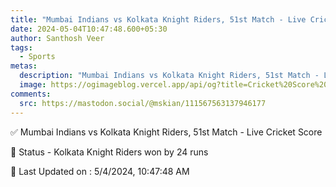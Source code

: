 ```yaml
---
title: "Mumbai Indians vs Kolkata Knight Riders, 51st Match - Live Cricket Score"
date: 2024-05-04T10:47:48.600+05:30
author: Santhosh Veer
tags:
  - Sports
metas:
  description: "Mumbai Indians vs Kolkata Knight Riders, 51st Match - Live Cricket Score - Kolkata Knight Riders won by 24 runs"
  image: https://ogimageblog.vercel.app/api/og?title=Cricket%20Score%20%F0%9F%8F%8F
comments:
  src: https://mastodon.social/@mskian/111567563137946177
---
```


✅ Mumbai Indians vs Kolkata Knight Riders, 51st Match - Live Cricket Score

📑 Status - Kolkata Knight Riders won by 24 runs

<!--more-->

📝 Last Updated on : 5/4/2024, 10:47:48 AM
